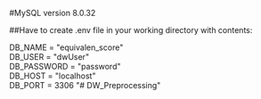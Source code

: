 #MySQL version 8.0.32

##Have to create .env file in your working directory with contents:

DB_NAME = "equivalen_score" <br>
DB_USER = "dwUser"<br>
DB_PASSWORD = "password"<br>
DB_HOST = "localhost"<br>
DB_PORT = 3306
"# DW_Preprocessing" 
